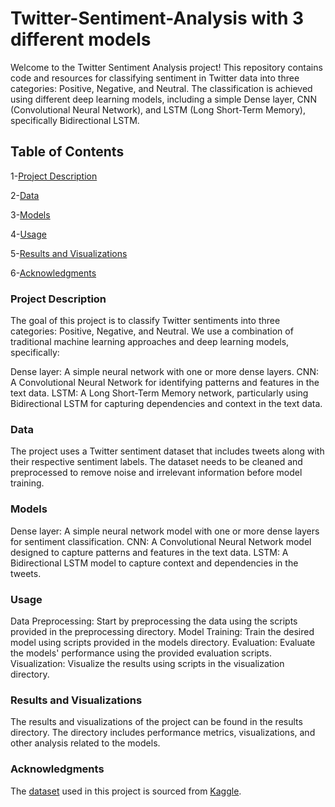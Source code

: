# Twitter-Sentiment-Analysis with 3 different models
Welcome to the Twitter Sentiment Analysis project! This repository contains code and resources for classifying sentiment in Twitter data into three categories: Positive, Negative, and Neutral. The classification is achieved using different deep learning models, including a simple Dense layer, CNN (Convolutional Neural Network), and LSTM (Long Short-Term Memory), specifically Bidirectional LSTM.
## Table of Contents

1-[Project Description](#project-description)

2-[Data](#data)

3-[Models](#models)

4-[Usage](#usage)

5-[Results and Visualizations](#results-and-visualizations)

6-[Acknowledgments](#acknowledgments)

### Project Description
The goal of this project is to classify Twitter sentiments into three categories: Positive, Negative, and Neutral. We use a combination of traditional machine learning approaches and deep learning models, specifically:

Dense layer: A simple neural network with one or more dense layers.
CNN: A Convolutional Neural Network for identifying patterns and features in the text data.
LSTM: A Long Short-Term Memory network, particularly using Bidirectional LSTM for capturing dependencies and context in the text data.

### Data
The project uses a Twitter sentiment dataset that includes tweets along with their respective sentiment labels. The dataset needs to be cleaned and preprocessed to remove noise and irrelevant information before model training.

### Models
Dense layer: A simple neural network model with one or more dense layers for sentiment classification.
CNN: A Convolutional Neural Network model designed to capture patterns and features in the text data.
LSTM: A Bidirectional LSTM model to capture context and dependencies in the tweets.
### Usage
Data Preprocessing: Start by preprocessing the data using the scripts provided in the preprocessing directory.
Model Training: Train the desired model using scripts provided in the models directory.
Evaluation: Evaluate the models' performance using the provided evaluation scripts.
Visualization: Visualize the results using scripts in the visualization directory.

### Results and Visualizations
The results and visualizations of the project can be found in the results directory. The directory includes performance metrics, visualizations, and other analysis related to the models.

### Acknowledgments
The [dataset](https://www.kaggle.com/datasets/jp797498e/twitter-entity-sentiment-analysis) used in this project is sourced from [Kaggle](https://www.kaggle.com/).
